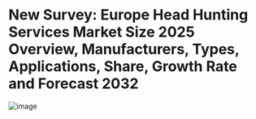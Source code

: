 # New Survey: Europe Head Hunting Services Market Size 2025 Overview, Manufacturers, Types, Applications, Share, Growth Rate and Forecast 2032
![image](https://github.com/user-attachments/assets/6ba4aea8-12f6-4e3a-8ae0-64d93659b880)
